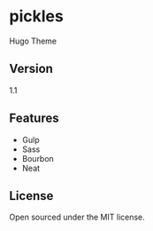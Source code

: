 # pickles

Hugo Theme

## Version

1.1

## Features

- Gulp
- Sass
- Bourbon
- Neat

## License

Open sourced under the MIT license.
